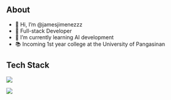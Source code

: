 ## About
- 👋 Hi, I’m @jamesjimenezzz
- 👀 Full-stack Developer
- 🌱 I’m currently learning AI development
- 📚 Incoming 1st year college at the University of Pangasinan

## Tech Stack
<p align="left">
  <img src="https://skillicons.dev/icons?i=js,react,nextjs,ts,tailwind,nodejs,express,supabase,postgres,prisma,php,mysql,git,github,html,css" />
</p>




![](https://github-readme-stats.vercel.app/api/top-langs/?username=jamesjimenezzz&theme=transparent&hide_border=false&include_all_commits=false&count_private=false&layout=compact)








